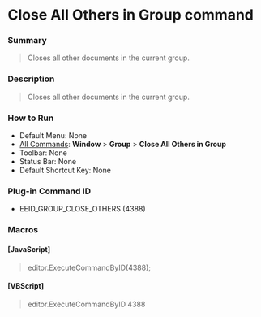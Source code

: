 # Close All Others in Group command

### Summary

> Closes all other documents in the current group.

### Description

> Closes all other documents in the current group.

### How to Run

- Default Menu: None
- [All Commands](../tools/all_commands): **Window**
\> **Group** \> **Close All Others in Group**
- Toolbar: None
- Status Bar: None
- Default Shortcut Key: None

### Plug-in Command ID

- EEID\_GROUP\_CLOSE\_OTHERS (4388)

### Macros

#### \[JavaScript\]

> editor.ExecuteCommandByID(4388);

#### \[VBScript\]

> editor.ExecuteCommandByID 4388